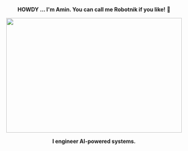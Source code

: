 **<p align="center">
HOWDY ... I'm Amin. You can call me Robotnik if you like!** 🤪
</p>

<p align="center">
  <img width="460" height="300" border="line" src="https://user-images.githubusercontent.com/82298647/178125598-37b040fc-f0c9-45f5-969e-27257508110c.gif">
</p>

**<p align="center">
  I engineer AI-powered systems.**
</p>
